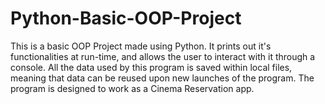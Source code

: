 # Python-Basic-OOP-Project

This is a basic OOP Project made using Python.
It prints out it's functionalities at run-time, and allows the user to interact with it through a console.
All the data used by this program is saved within local files, meaning that data can be reused upon new launches of the program.
The program is designed to work as a Cinema Reservation app.
